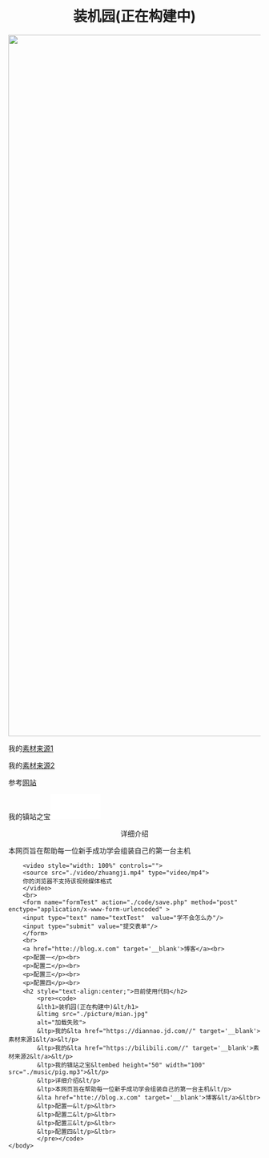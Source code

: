 <html>
    <head>
        <meta charset="utf-8" />
        <title>电脑配件商城</title>
    </head>
    <body>
        <!-- 下面是内容部分 -->
        <h1 style="text-align:center;">装机园(正在构建中)</h1>
        <img style="text-align:center;" src="./picture/mian.jpg"width="1400"
        alt="加载失败">
        <p>我的<a href="https://diannao.jd.com//" target='__blank'>素材来源1</a></p>
        <p>我的<a href="https://bilibili.com//" target='__blank'>素材来源2</a></p>
        <p>参考<a href="http://www.dnpz.net/tag/211_1.html" target='__blank'>网站</a></p>
        <p>我的镇站之宝<embed height="50" width="100" src="./music/pig.mp3"></p>
        <p style="text-align:center;">详细介绍</p>
        <p>本网页旨在帮助每一位新手成功学会组装自己的第一台主机</p>
        
        <video style="width: 100%" controls="">
        <source src="./video/zhuangji.mp4" type="video/mp4">
        你的浏览器不支持该视频媒体格式
        </video>
        <br>
        <form name="formTest" action="./code/save.php" method="post"  enctype="application/x-www-form-urlencoded" >
        <input type="text" name="textTest"  value="学不会怎么办"/>
        <input type="submit" value="提交表单"/>    
        </form>
        <br>
        <a href="htte://blog.x.com" target='__blank'>博客</a><br>
        <p>配置一</p><br>
        <p>配置二</p><br>
        <p>配置三</p><br>
        <p>配置四</p><br>
        <h2 style="text-align:center;">目前使用代码</h2>
            <pre><code>
            &lth1>装机园(正在构建中)&lt/h1>
            &ltimg src="./picture/mian.jpg"
            alt="加载失败">
            &ltp>我的&lta href="https://diannao.jd.com//" target='__blank'>素材来源1&lt/a>&lt/p>
            &ltp>我的&lta href="https://bilibili.com//" target='__blank'>素材来源2&lt/a>&lt/p>
            &ltp>我的镇站之宝&ltembed height="50" width="100" src="./music/pig.mp3">&lt/p>
            &ltp>详细介绍&lt/p>
            &ltp>本网页旨在帮助每一位新手成功学会组装自己的第一台主机&lt/p>
            &lta href="htte://blog.x.com" target='__blank'>博客&lt/a>&ltbr>
            &ltp>配置一&lt/p>&ltbr>
            &ltp>配置二&lt/p>&ltbr>
            &ltp>配置三&lt/p>&ltbr>
            &ltp>配置四&lt/p>&ltbr>
            </pre></code>
    </body>
</html>

